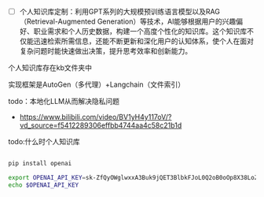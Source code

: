 - [ ] 个人知识库定制：利用GPT系列的大规模预训练语言模型以及RAG（Retrieval-Augmented Generation）等技术，AI能够根据用户的兴趣偏好、职业需求和个人历史数据，构建一个高度个性化的知识库。这个知识库不仅能迅速检索所需信息，还能不断更新和深化用户的认知体系，使个人在面对复杂问题时能快速做出决策，提升思考效率和创新能力。


个人知识库存在kb文件夹中


实现框架是AutoGen（多代理）+Langchain（文件索引）

todo：本地化LLM从而解决隐私问题
- https://www.bilibili.com/video/BV1yH4y117oV/?vd_source=f5412289306effbb4744aa4c58c21b1d

todo:什么时个人知识库

```bash

pip install openai

export OPENAI_API_KEY=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
echo $OPENAI_API_KEY


```